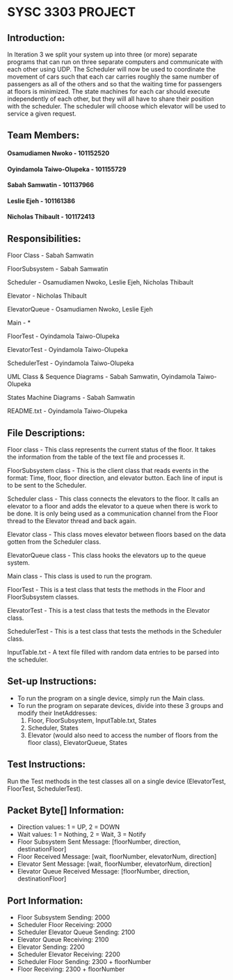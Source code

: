 # SYSC 3303 PROJECT


## Introduction:
In Iteration 3 we split your system up into three (or more) separate programs that can run on three separate computers and communicate with each other
using UDP. The Scheduler will now be used to coordinate the movement of cars such that each car carries roughly the same number of passengers as all of the others and so that the waiting time for passengers at floors is minimized. The state machines for each car should execute independently of each other, but they will all have to share their position with the scheduler. The scheduler will choose which elevator will be used to service a given request.


## Team Members:
#### Osamudiamen Nwoko - 101152520
#### Oyindamola Taiwo-Olupeka - 101155729
#### Sabah Samwatin - 101137966
#### Leslie Ejeh - 101161386
#### Nicholas Thibault - 101172413


## Responsibilities:
Floor Class - Sabah Samwatin

FloorSubsystem - Sabah Samwatin

Scheduler - Osamudiamen Nwoko, Leslie Ejeh, Nicholas Thibault

Elevator - Nicholas Thibault

ElevatorQueue - Osamudiamen Nwoko, Leslie Ejeh

Main - *

FloorTest -  Oyindamola Taiwo-Olupeka

ElevatorTest - Oyindamola Taiwo-Olupeka

SchedulerTest - Oyindamola Taiwo-Olupeka

UML Class & Sequence Diagrams - Sabah Samwatin, Oyindamola Taiwo-Olupeka

States Machine Diagrams - Sabah Samwatin

README.txt - Oyindamola Taiwo-Olupeka


## File Descriptions:
Floor class - This class represents the current status of the floor. It takes the information from the table of the text file and processes it.

FloorSubsystem class - This is the client class that reads events in the format: Time, floor, floor direction, and elevator button. Each line of input is to be sent to the Scheduler.

Scheduler class - This class connects the elevators to the floor. It calls an elevator to a floor and adds the elevator to a queue when there is work to be done. It is only being used as a communication channel from the Floor thread to the Elevator thread and back again.

Elevator class - This class moves elevator between floors based on the data gotten from the Scheduler class.

ElevatorQueue class - This class hooks the elevators up to the queue system.

Main class - This class is used to run the program.

FloorTest - This is a test class that tests the methods in the Floor and FloorSubsystem classes.

ElevatorTest - This is a test class that tests the methods in the Elevator class.

SchedulerTest - This is a test class that tests the methods in the Scheduler class.

InputTable.txt - A text file filled with random data entries to be parsed into the scheduler.


## Set-up Instructions:
- To run the program on a single device, simply run the Main class.
- To run the program on separate devices, divide into these 3 groups and modify their InetAddresses:
  1. Floor, FloorSubsystem, InputTable.txt, States
  2. Scheduler, States
  3. Elevator (would also need to access the number of floors from the floor class), ElevatorQueue, States


## Test Instructions:
Run the Test methods in the test classes all on a single device (ElevatorTest, FloorTest, SchedulerTest).


## Packet Byte[] Information:
- Direction values: 1 = UP, 2 = DOWN
- Wait values: 1 = Nothing, 2 = Wait, 3 = Notify
- Floor Subsystem Sent Message: [floorNumber, direction, destinationFloor]
- Floor Received Message: [wait, floorNumber, elevatorNum, direction]
- Elevator Sent Message: [wait, floorNumber, elevatorNum, direction]
- Elevator Queue Received Message: [floorNumber, direction, destinationFloor]

## Port Information:
- Floor Subsystem Sending: 2000
- Scheduler Floor Receiving: 2000
- Scheduler Elevator Queue Sending: 2100
- Elevator Queue Receiving: 2100
- Elevator Sending: 2200
- Scheduler Elevator Receiving: 2200
- Scheduler Floor Sending: 2300 + floorNumber
- Floor Receiving: 2300 + floorNumber
